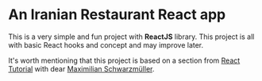 # An Iranian Restaurant React app

This is a very simple and fun project with **ReactJS** library. This project is all with basic React hooks and concept and may improve later.

It's worth mentioning that this project is based on a section from [React Tutorial](https://www.udemy.com/course/react-the-complete-guide-incl-redux/?couponCode=D_0722) with dear [Maximilian Schwarzmüller](https://github.com/maxschwarzmueller).
